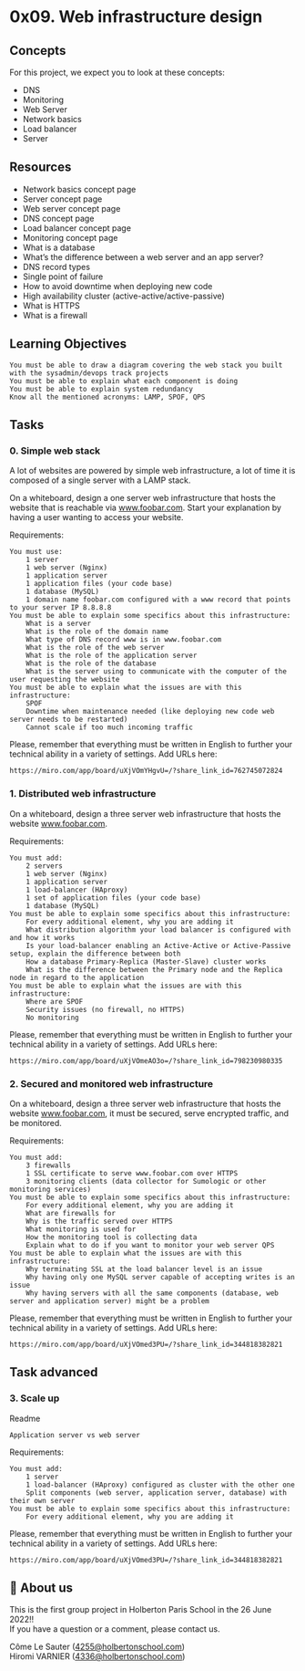 # 0x09. Web infrastructure design


## Concepts
For this project, we expect you to look at these concepts:
- DNS
- Monitoring
- Web Server
- Network basics
- Load balancer
- Server

## Resources
- Network basics concept page
- Server concept page
- Web server concept page
- DNS concept page
- Load balancer concept page
- Monitoring concept page
- What is a database
- What’s the difference between a web server and an app server?
- DNS record types
- Single point of failure
- How to avoid downtime when deploying new code
- High availability cluster (active-active/active-passive)
- What is HTTPS
- What is a firewall

## Learning Objectives

    You must be able to draw a diagram covering the web stack you built with the sysadmin/devops track projects
    You must be able to explain what each component is doing
    You must be able to explain system redundancy
    Know all the mentioned acronyms: LAMP, SPOF, QPS

## Tasks
### 0. Simple web stack

A lot of websites are powered by simple web infrastructure, a lot of time it is composed of a single server with a LAMP stack.

On a whiteboard, design a one server web infrastructure that hosts the website that is reachable via www.foobar.com. Start your explanation by having a user wanting to access your website.

Requirements:

    You must use:
        1 server
        1 web server (Nginx)
        1 application server
        1 application files (your code base)
        1 database (MySQL)
        1 domain name foobar.com configured with a www record that points to your server IP 8.8.8.8
    You must be able to explain some specifics about this infrastructure:
        What is a server
        What is the role of the domain name
        What type of DNS record www is in www.foobar.com
        What is the role of the web server
        What is the role of the application server
        What is the role of the database
        What is the server using to communicate with the computer of the user requesting the website
    You must be able to explain what the issues are with this infrastructure:
        SPOF
        Downtime when maintenance needed (like deploying new code web server needs to be restarted)
        Cannot scale if too much incoming traffic

Please, remember that everything must be written in English to further your technical ability in a variety of settings.
Add URLs here:

    https://miro.com/app/board/uXjVOmYHgvU=/?share_link_id=762745072824  


### 1. Distributed web infrastructure

On a whiteboard, design a three server web infrastructure that hosts the website www.foobar.com.

Requirements:

    You must add:
        2 servers
        1 web server (Nginx)
        1 application server
        1 load-balancer (HAproxy)
        1 set of application files (your code base)
        1 database (MySQL)
    You must be able to explain some specifics about this infrastructure:
        For every additional element, why you are adding it
        What distribution algorithm your load balancer is configured with and how it works
        Is your load-balancer enabling an Active-Active or Active-Passive setup, explain the difference between both
        How a database Primary-Replica (Master-Slave) cluster works
        What is the difference between the Primary node and the Replica node in regard to the application
    You must be able to explain what the issues are with this infrastructure:
        Where are SPOF
        Security issues (no firewall, no HTTPS)
        No monitoring

Please, remember that everything must be written in English to further your technical ability in a variety of settings.
Add URLs here:

    https://miro.com/app/board/uXjVOmeAO3o=/?share_link_id=798230980335

### 2. Secured and monitored web infrastructure

On a whiteboard, design a three server web infrastructure that hosts the website www.foobar.com, it must be secured, serve encrypted traffic, and be monitored.

Requirements:

    You must add:
        3 firewalls
        1 SSL certificate to serve www.foobar.com over HTTPS
        3 monitoring clients (data collector for Sumologic or other monitoring services)
    You must be able to explain some specifics about this infrastructure:
        For every additional element, why you are adding it
        What are firewalls for
        Why is the traffic served over HTTPS
        What monitoring is used for
        How the monitoring tool is collecting data
        Explain what to do if you want to monitor your web server QPS
    You must be able to explain what the issues are with this infrastructure:
        Why terminating SSL at the load balancer level is an issue
        Why having only one MySQL server capable of accepting writes is an issue
        Why having servers with all the same components (database, web server and application server) might be a problem

Please, remember that everything must be written in English to further your technical ability in a variety of settings.
Add URLs here:

    https://miro.com/app/board/uXjVOmed3PU=/?share_link_id=344818382821

## Task advanced
### 3. Scale up

Readme

    Application server vs web server

Requirements:

    You must add:
        1 server
        1 load-balancer (HAproxy) configured as cluster with the other one
        Split components (web server, application server, database) with their own server
    You must be able to explain some specifics about this infrastructure:
        For every additional element, why you are adding it

Please, remember that everything must be written in English to further your technical ability in a variety of settings.
Add URLs here:

    https://miro.com/app/board/uXjVOmed3PU=/?share_link_id=344818382821
    
## :couple: About us ##
This is the first group project in Holberton Paris School in the 26 June 2022!!<br>
If you have a question or a comment, please contact us.<br>

Côme Le Sauter (4255@holbertonschool.com)<br>
Hiromi VARNIER (4336@holbertonschool.com)<br>
